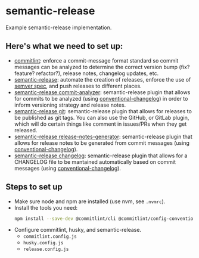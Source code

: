 # semantic-release

Example semantic-release implementation.

## Here's what we need to set up:

- [commitlint](https://commitlint.js.org/): enforce a commit-message format standard so commit messages can be analyzed to determine the correct version bump (fix? feature? refactor?), release notes, changelog updates, etc.
- [semantic-release](https://semantic-release.gitbook.io): automate the creation of releases, enforce the use of [semver spec](https://semver.org), and push releases to different places.
- [semantic-release commit-analyzer](https://github.com/semantic-release/commit-analyzer): semantic-release plugin that allows for commits to be analyzed (using [conventional-changelog](https://github.com/conventional-changelog/conventional-changelog)) in order to inform versioning strategy and release notes.
- [semantic-release git](https://github.com/semantic-release/git): semantic-release plugin that allows for releases to be published as git tags. You can also use the GitHub, or GitLab plugin, which will do certain things like comment in issues/PRs when they get released.
- [semantic-release release-notes-generator](https://github.com/semantic-release/release-notes-generator): semantic-release plugin that allows for release notes to be generated from commit messages (using [conventional-changelog](https://github.com/conventional-changelog/conventional-changelog)).
- [semantic-release changelog](https://github.com/semantic-release/changelog): semantic-release plugin that allows for a CHANGELOG file to be mantained automatically based on commit messages (using [conventional-changelog](https://github.com/conventional-changelog/conventional-changelog)).

## Steps to set up

- Make sure node and npm are installed (use nvm, see `.nvmrc`).
- Install the tools you need:
  ```bash
  npm install --save-dev @commitlint/cli @commitlint/config-conventional husky semantic-release @semantic-release/commit-analyzer @semantic-release/git @semantic-release/release-notes-generator @semantic-release/changelog
  ```
- Configure commitlint, husky, and semantic-release.
  - `commitlint.config.js`
  - `husky.config.js`
  - `release.config.js`
